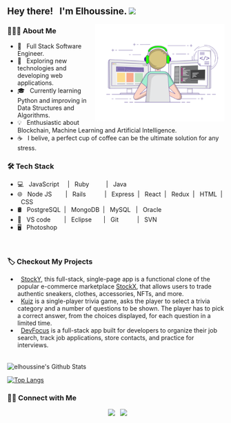 <h2> Hey there! &nbsp; I'm Elhoussine. <img src="https://github.com/souvikguria98/souvikguria98/blob/master/Hi.gif" width="25"></h2>
<img align="right" alt="GIF" src="https://raw.githubusercontent.com/devSouvik/devSouvik/master/gif3.gif" width="300"/>

<h3> 👨🏻‍💻 About Me </h3>

- 💼 &nbsp; Full Stack Software Engineer.
- 💎 &nbsp; Exploring new technologies and developing web applications.
- 🎓 &nbsp; Currently learning Python and improving in Data Structures and Algorithms.
- 💡 &nbsp; Enthusiastic about Blockchain, Machine Learning and Artificial Intelligence.
- ☕ &nbsp; I belive, a perfect cup of coffee can be the ultimate solution for any stress. 

<h3>🛠 Tech Stack</h3>

- 💻 &nbsp; JavaScript &nbsp; &nbsp;&nbsp;| &nbsp; Ruby &nbsp; &nbsp; &nbsp; &nbsp; &nbsp;| &nbsp; Java
- 🌐 &nbsp; Node JS &nbsp; &nbsp; &nbsp; &nbsp;| &nbsp; Rails &nbsp; &nbsp; &nbsp; &nbsp; &nbsp; | &nbsp; Express &nbsp;| &nbsp; React &nbsp;| &nbsp; Redux &nbsp;| &nbsp; HTML &nbsp;| &nbsp; CSS 
- 🛢 &nbsp; PostgreSQL &nbsp;| &nbsp; MongoDB &nbsp;| &nbsp; MySQL &nbsp; | &nbsp; Oracle
- 🔧 &nbsp; VS code &nbsp; &nbsp; &nbsp; &nbsp;| &nbsp; Eclipse &nbsp; &nbsp; &nbsp; | &nbsp; Git &nbsp; &nbsp; &nbsp; &nbsp; &nbsp; | &nbsp; SVN
- 🖥 &nbsp; Photoshop &nbsp; &nbsp;

<br>

<h3>🏷 Checkout My Projects</h3>

  - &nbsp; [StockY](https://stockxy.herokuapp.com/#/), this full-stack, single-page app is a functional clone of the popular e-commerce marketplace [StockX](https://www.stockx.com/), that allows users to trade authentic sneakers, clothes, accessories, NFTs, and more.
  - &nbsp; [Kuiz](https://elhoussine.github.io/Kuiz/) is a single-player trivia game, asks the player to select a trivia category and a number of questions to be shown. The player has to pick a correct answer, from the choices displayed, for each question in a limited time.
  - &nbsp; [DevFocus](https://devfocus.herokuapp.com/#/) is a full-stack app built for developers to organize their job search, track job applications, store contacts, and practice for interviews.
<br>

<img align="center" src="https://github-readme-stats.vercel.app/api?username=elhoussine&include_all_commits=true&count_private=true&show_icons=true&line_height=20&title_color=7A7ADB&icon_color=2234AE&text_color=D3D3D3&bg_color=0,000000,130F40" alt="elhoussine's Github Stats">

</br>

[![Top Langs](https://github-readme-stats.vercel.app/api/top-langs/?username=elhoussine&layout=compact&text_color=daf7dc&bg_color=151515)](https://github.com/elhoussine/github-readme-stats)


<h3> 🤝🏻 Connect with Me </h3>

<p align="center">
&nbsp; <a href="https://www.linkedin.com/in/elhoussine-elouardy/" target="_blank" rel="noopener noreferrer"><img src="https://img.icons8.com/plasticine/100/000000/linkedin.png" width="50" /></a>
&nbsp; <a href="mailto:elouardy.elhoussine@gmail.com" target="_blank" rel="noopener noreferrer"><img src="https://img.icons8.com/plasticine/100/000000/gmail.png"  width="50" /></a>
</p>
